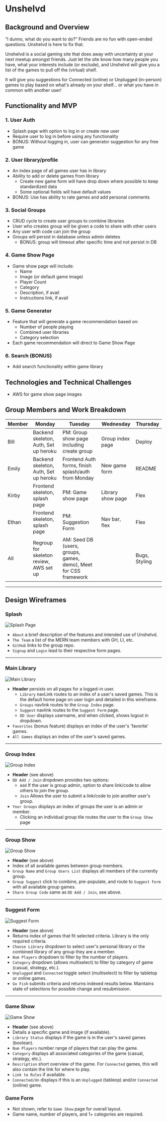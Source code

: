 # Unshelvd

## Background and Overview
“I dunno, what do you want to do?”  Friends are no fun with open-ended questions. Unshelvd is here to fix that.

Unshelvd is a social gaming site that does away with uncertainty at your next meetup amongst friends. Just let the site know how many people you have, what your interests include (or exclude), and Unshelvd will give you a list of the games to pull off the (virtual) shelf.

It will give you suggestions for Connected (online) or Unplugged (in-person) games to play based on what's already on your shelf... or what you have in common with another user!

## Functionality and MVP
### 1. User Auth
* Splash page with option to log in or create new user
* Require user to log in before using any functionality
* BONUS: Without logging in, user can generator suggestion for any free game

### 2. User library/profile
* An index page of all games user has in library
* Ability to add or delete games from library
  * Create new game form will have drop down where possible to keep standardized data
  * Some optional fields will have default values
* BONUS: Use has ability to rate games and add personal comments

### 3. Social Groups
* CRUD cycle to create user groups to combine libraries
* User who creates group will be given a code to share with other users
* Any user with code can join the group
* Groups will persist in database unless admin deletes
  * BONUS: group will timeout after specific time and not persist in DB

### 4. Game Show Page
* Game show page will include:
  * Name
  * Image (or default game image)
  * Player Count
  * Category
  * Description, if avail
  * Instructions link, if avail
  
### 5. Game Generator
* Feature that will generate a game recommendation based on:
  * Number of people playing
  * Combined user libraries
  * Category selection
* Each game recommendation will direct to Game Show Page

### 6. Search (BONUS)
* Add search functionality within game library

## Technologies and Technical Challenges
* AWS for game show page images

## Group Members and Work Breakdown
| Member | Monday                                  | Tuesday                                                          | Wednesday         | Thursday      |
|--------|-----------------------------------------|------------------------------------------------------------------|-------------------|---------------|
| Bill   | Backend skeleton, Auth, Set up heroku   | PM: Group show page including create group                       | Group index page  | Deploy        |
| Emily  | Backend skeleton, Auth, Set up heroku   | Frontend Auth forms, finish splash/auth from Monday              | New game form     | README        |
| Kirby  | Frontend skeleton, splash page          | PM: Game show page                                               | Library show page | Flex          |
| Ethan  | Frontend skeleton, splash page          | PM: Suggestion Form                                              | Nav bar, flex     | Flex          |
| All    | Regroup for skeleton review, AWS set up | AM: Seed DB (users, groups, games, demo), Meet for CSS framework |                   | Bugs, Styling |

--- 

## Design Wireframes

### Splash
![Splash Page](https://github.com/Bill-the-dev/Unshelvd_MERN/blob/main/wireframes/01_splash.png?raw=true)

- `About` a brief description of the features and intended use of Unshelvd.
- `The Team` a list of the MERN team members with GH, LI, etc.
- `GitHub` links to the group repo.
- `Signup` and `Login` lead to their respective form pages.

---

### Main Library 
![Main Library](https://github.com/Bill-the-dev/Unshelvd_MERN/blob/main/wireframes/02_library.png?raw=true)

- **Header** persists on all pages for a logged-in user.  
    - `Library` navLink routes to an index of a user's saved games.  This is the default home page on user login and detailed in this wireframe.
    - `Groups` navlink routes to the `Group Index` page.
    - `Suggest` navlink routes to the `Suggest Form` page. 
    - `DD User` displays username, and when clicked, shows logout in dropdown.
- `Favorites` (bonus feature) displays an index of the user's 'favorite' games.
- `All Games` displays an index of the user's saved games. 

---

### Group Index
![Group Index](https://github.com/Bill-the-dev/Unshelvd_MERN/blob/main/wireframes/03_group_index.png?raw=true)

- **Header** (see above)
- `DD Add / Join` dropdown provides two options:
    - `Add` If the user is group admin, option to share link/code to allow others to join the group.
    - `Join` Allows the user to submit a link/code to join another user's group.
- `Your Groups` displays an index of groups the user is an admin or member. 
    - Clicking an individual group tile routes the user to the `Group Show` page

---

### Group Show
![Group Show](https://github.com/Bill-the-dev/Unshelvd_MERN/blob/main/wireframes/04_group_show.png?raw=true)

- **Header** (see above)
- Index of all available games between group members.
- `Group Name` and `Group Users List` displays all members of the currently group.
- `Group Suggest` click to combine, pre-populate, and route to `Suggest Form` with all available group games.
- `Share Group Code` same as `DD Add / Join`, see above.

---

### Suggest Form
![Suggest Form](https://github.com/Bill-the-dev/Unshelvd_MERN/blob/main/wireframes/05_suggest_form.png?raw=true)

- **Header** (see above)
- Returns index of games that fit selected criteria. Library is the only required criteria.
- `Choose Library` dropdown to select user's personal library or the combined library of any group they are a member.
- `Num Players` dropdown to filter by the number of players.
- `Category` dropdown (allows multiselect) to filter by category of game (casual, strategy, etc.).
- `Unplugged` and `Connected` toggle select (multiselect) to filter by tabletop or online games.
- `Go Fish` submits criteria and returns indexed results below.  Maintains state of selections for possible change and resubmission.

---

### Game Show
![Game Show](https://github.com/Bill-the-dev/Unshelvd_MERN/blob/main/wireframes/06_game_show.png?raw=true)

- **Header** (see above)
- Details a specific game and image (if available).
- `Library Status` displays if the game is in the user's saved games (boolean).
- `Num Players` number range of players that can play the game.
- `Category` displays all associated categories of the game (casual, strategy, etc.).
- `Description` short overview of the game. For `Connected` games, this will also contain the link for where to play.
- `Link to Rules` if available.
- `Connected/Un` displays if this is an `Unplugged` (tableop) and/or `Connected` (online) game.

### Game Form

- Not shown, refer to `Game Show` page for overall layout.  
- Game name, number of players, and 1+ categories are required.  




